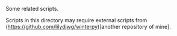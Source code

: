 Some related scripts.

Scripts in this directory may require external scripts from
(https://github.com/lilydjwg/winterpy)[another repository of mine].
